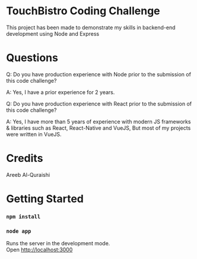 # TouchBistro Coding Challenge
This project has been made to demonstrate my skills in backend-end development using Node and Express

# Questions
<p>Q: Do you have production experience with Node prior to the submission of this code challenge? </p>
<p>A: Yes, I have a prior experience for 2 years.</p>


<p>Q: Do you have production experience with React prior to the submission of this code challenge?</p>
<p>A: Yes, I have more than 5 years of experience with modern JS frameworks & libraries such as React, React-Native and VueJS, But most of my projects were written in 
VueJS.</p>

# Credits
Areeb Al-Quraishi


# Getting Started

### `npm install`
### `node app`

Runs the server in the development mode.\
Open [http://localhost:3000](http://localhost:3000)
